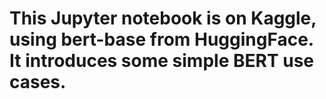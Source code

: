 # This Jupyter notebook is on Kaggle, using bert-base from HuggingFace. It introduces some simple BERT use cases.
